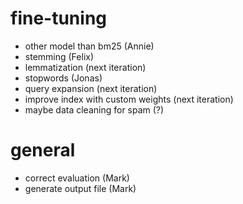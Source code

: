 # fine-tuning
- other model than bm25 (Annie)
- stemming (Felix)
- lemmatization (next iteration)
- stopwords (Jonas)
- query expansion (next iteration)
- improve index with custom weights (next iteration)
- maybe data cleaning for spam (?)

# general
- correct evaluation (Mark)
- generate output file (Mark)